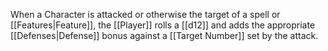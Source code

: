 When a Character is attacked or otherwise the target of a spell or [[Features|Feature]], the [[Player]] rolls a [[d12]] and adds the appropriate [[Defenses|Defense]] bonus against a [[Target Number]] set by the attack.